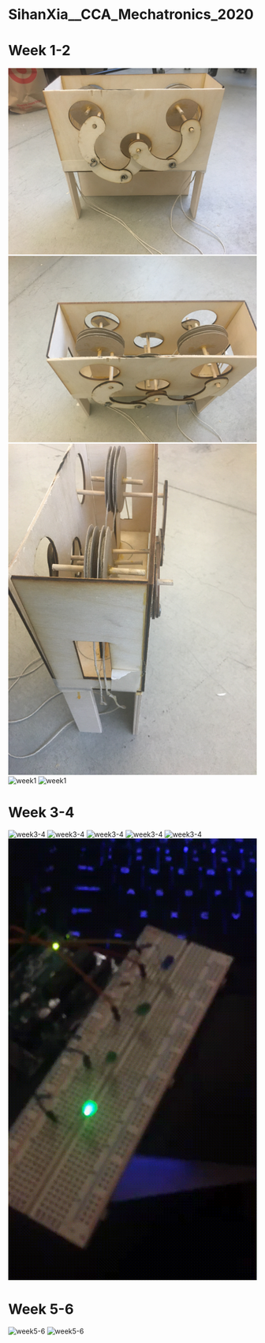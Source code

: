 # SihanXia__CCA_Mechatronics_2020
# Week 1-2
![week1](/Pulley/IMG_0660.JPG)
![week1](Pulley/IMG_0661.JPG)
![week1](Pulley/IMG_0674.JPG)
![week1](https://github.com/sihanxia/SihanXia__CCA_Mechatronics_2020/blob/master/Pulley/IMG_0676%20%5B640i%5D.gif)
![week1](https://github.com/sihanxia/SihanXia__CCA_Mechatronics_2020/blob/master/Pulley/IMG_0677%20%5B640i%5D.gif)
# Week 3-4
![week3-4](https://github.com/sihanxia/SihanXia__CCA_Mechatronics_2020/blob/master/LED/IMG_0865%20%5B640i%5D.gif)
![week3-4](https://github.com/sihanxia/SihanXia__CCA_Mechatronics_2020/blob/master/LED/IMG_0866%20%5B640i%5D.gif)
![week3-4](https://github.com/sihanxia/SihanXia__CCA_Mechatronics_2020/blob/master/LED/IMG_0867%20%5B640i%5D.gif)
![week3-4](https://github.com/sihanxia/SihanXia__CCA_Mechatronics_2020/blob/master/LED/IMG_1207(1).gif)
![week3-4](https://github.com/sihanxia/SihanXia__CCA_Mechatronics_2020/blob/master/LED/IMG_1215(1).gif)
![week3-4](https://github.com/sihanxia/SihanXia__CCA_Mechatronics_2020/blob/master/LED/sd1582254138_2%20%5B640i%5D.gif)
# Week 5-6
![week5-6](https://github.com/sihanxia/SihanXia__CCA_Mechatronics_2020/blob/master/Motor/IMG_1227.gif)
![week5-6](https://github.com/sihanxia/SihanXia__CCA_Mechatronics_2020/blob/master/Motor/IMG_1228.gif)

